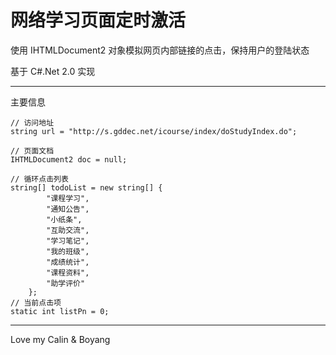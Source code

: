 # 网络学习页面定时激活

使用 IHTMLDocument2 对象模拟网页内部链接的点击，保持用户的登陆状态

基于 C#.Net 2.0 实现

---

主要信息

	// 访问地址
	string url = "http://s.gddec.net/icourse/index/doStudyIndex.do";

	// 页面文档
	IHTMLDocument2 doc = null;

	// 循环点击列表
	string[] todoList = new string[] {
	        "课程学习",
	        "通知公告",
	        "小纸条",
	        "互助交流",
	        "学习笔记",
	        "我的班级",
	        "成绩统计",
	        "课程资料",
	        "助学评价"
	    };
	// 当前点击项
	static int listPn = 0;


---
Love my Calin & Boyang